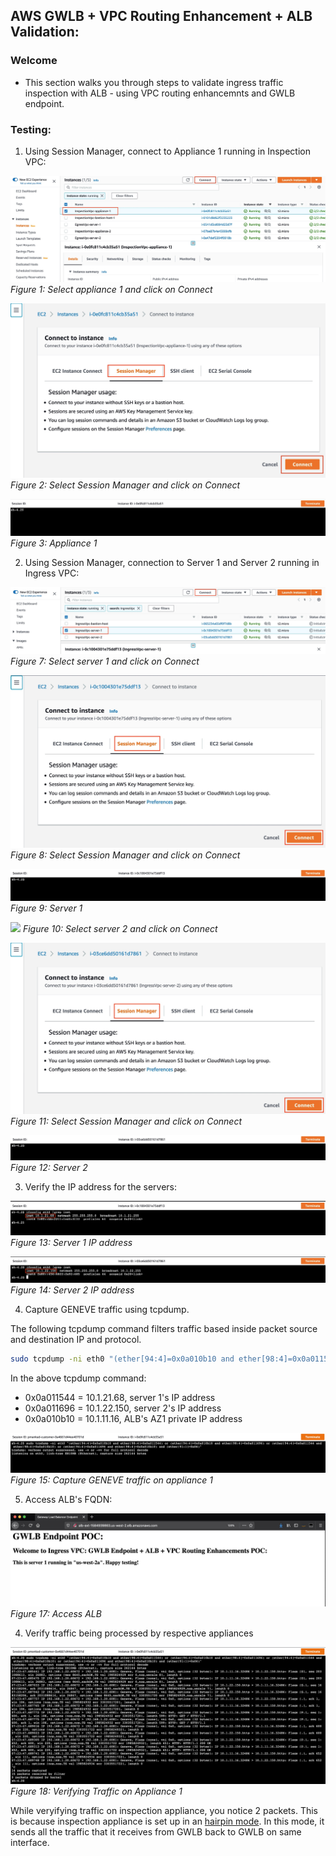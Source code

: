 ## AWS GWLB + VPC Routing Enhancement + ALB Validation:

### Welcome

* This section walks you through steps to validate ingress traffic inspection with ALB - using VPC routing enhancemnts and GWLB endpoint.

### Testing:

1. Using Session Manager, connect to Appliance 1 running in Inspection VPC:

![](images/connect_appliance_1_a.jpg)
*Figure 1: Select appliance 1 and click on Connect*

![](images/connect_appliance_1_b.jpg)
*Figure 2: Select Session Manager and click on Connect*

![](images/connect_appliance_1_c.jpg)
*Figure 3: Appliance 1*

2. Using Session Manager, connection to Server 1 and Server 2 running in Ingress VPC:

![](images/ingress/ingress_connect_server_1_a.jpg)
*Figure 7: Select server 1 and click on Connect*

![](images/ingress/ingress_connect_server_1_b.jpg)
*Figure 8: Select Session Manager and click on Connect*

![](images/ingress/ingress_connect_server_1_c.jpg)
*Figure 9: Server 1*

![](images/ingress_connect_server_2_a.jpg)
*Figure 10: Select server 2 and click on Connect*

![](images/ingress/ingress_connect_server_2_b.jpg)
*Figure 11: Select Session Manager and click on Connect*

![](images/ingress/ingress_connect_server_2_c.jpg)
*Figure 12: Server 2*

3. Verify the IP address for the servers:

![](images/ingress/ingress_server_1_ip.jpg)
*Figure 13: Server 1 IP address*

![](images/ingress/ingress_server_2_ip.jpg)
*Figure 14: Server 2 IP address*

4. Capture GENEVE traffic using tcpdump. 

The following tcpdump command filters traffic based inside packet source and destination IP and protocol.

```bash
sudo tcpdump -ni eth0 "(ether[94:4]=0x0a010b10 and ether[98:4]=0x0a011544) or (ether[94:4]=0x0a010b10 and ether[98:4]=0x0a011696) or (ether[94:4]=0x0a011544 and ether[98:4]=0x0a010b10) or (ether[94:4]=0x0a011696 and ether[98:4]=0x0a010b10) and (ether[91:1]=0x06)"
```

In the above tcpdump command:

  * 0x0a011544 = 10.1.21.68, server 1's IP address
  * 0x0a011696 = 10.1.22.150, server 2's IP address
  * 0x0a010b10 = 10.1.11.16, ALB's AZ1 private IP address

![](images/ingress/ingress_tcpdump_appliance_1.jpg)
*Figure 15: Capture GENEVE traffic on appliance 1*

5. Access ALB's FQDN:

![](images/ingress/ingress_access_alb_fqdn_server1.jpg)
*Figure 17: Access ALB*

4. Verify traffic being processed by respective appliances

![](images/ingress/ingress_tcpdump_appliance_1_verify_1.jpg)
*Figure 18: Verifying Traffic on Appliance 1*

While veryifying traffic on inspection appliance, you notice 2 packets. This is because inspection appliance is set up in an [hairpin mode](../../aws-cli/gwlb/configure_iptables_al2.md). In this mode, it sends all the traffic that it receives from GWLB back to GWLB on same interface.
